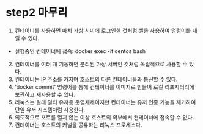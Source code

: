 # step2 마무리
1. 컨테이너를 사용하면 마치 가상 서버에 로그인한 것처럼 셸을 사용하여 명령어를 내릴 수 있다.
  - 실행중인 컨테이너에 접속: docker exec -it centos bash
2. 컨테이너를 여러 개 기동하면 분리된 가상 서버인 것처럼 독립적으로 사용할 수 있다.
3. 컨테이너는 IP 주소를 가지며 호스트의 다른 컨테이너들과 통신할 수 있다.
4. 'docker commit' 명령어를 통해 컨테이너를 이미지로 만들어 로컬 리포지터리에 보관하고 재사용할 수 있다.
5. 리눅스는 원래 멀티 유저용 운영체제이지만 컨테이너는 유저 인증 기능을 제거하여 단일 유저 시스템처럼 사용한다.
6. 의도적으로 포트를 열지 않는 이상 호스트의 외부에서 컨테이너에 접속할 수 없다.
7. 컨테이너는 호스트의 커널을 공유하는 리눅스 프로세스다.
